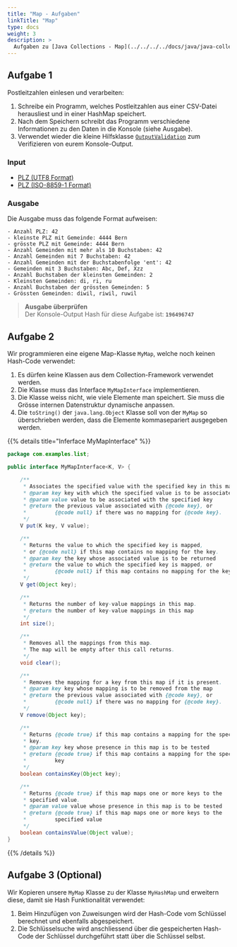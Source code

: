 ```yaml
---
title: "Map - Aufgaben"
linkTitle: "Map"
type: docs
weight: 3
description: >
  Aufgaben zu [Java Collections - Map](../../../../docs/java/java-collections/04_map)
---
```


## Aufgabe 1
Postleitzahlen einlesen und verarbeiten:

1. Schreibe ein Programm, welches Postleitzahlen aus einer CSV-Datei herausliest und in einer HashMap speichert.
2. Nach dem Speichern schreibt das Programm verschiedene Informationen zu den Daten in die Konsole (siehe Ausgabe).
3. Verwendet wieder die kleine Hilfsklasse [`OutputValidation`](https://github.com/it-ninjas/code/blob/main/helper/src/main/java/ch/itninjas/validator/OutputValidation.java) zum Verifizieren von eurem Konsole-Output. 

### Input
- <a href="/files/csv/Postleitzahlen_UTF8.csv">PLZ (UTF8 Format)</a>
- <a href="/files/csv/Postleitzahlen_ISO-8859-1.csv">PLZ (ISO-8859-1 Format)</a>

### Ausgabe  
Die Ausgabe muss das folgende Format aufweisen:
```text
- Anzahl PLZ: 42
- kleinste PLZ mit Gemeinde: 4444 Bern
- grösste PLZ mit Gemeinde: 4444 Bern
- Anzahl Gemeinden mit mehr als 10 Buchstaben: 42
- Anzahl Gemeinden mit 7 Buchstaben: 42
- Anzahl Gemeinden mit der Buchstabenfolge 'ent': 42
- Gemeinden mit 3 Buchstaben: Abc, Def, Xzz
- Anzahl Buchstaben der kleinsten Gemeinden: 2
- Kleinsten Gemeinden: di, ri, ru
- Anzahl Buchstaben der grössten Gemeinden: 5
- Grössten Gemeinden: diwil, riwil, ruwil
```
> **Ausgabe überprüfen**  
> Der Konsole-Output Hash für diese Aufgabe ist: **`196496747`**

## Aufgabe 2
Wir programmieren eine eigene Map-Klasse `MyMap`, welche noch keinen Hash-Code verwendet:

1. Es dürfen keine Klassen aus dem Collection-Framework verwendet werden.
2. Die Klasse muss das Interface `MyMapInterface` implementieren.
3. Die Klasse weiss nicht, wie viele Elemente man speichert. Sie muss die Grösse internen Datenstruktur dynamische anpassen.
4. Die `toString()` der `java.lang.Object` Klasse soll von der `MyMap` so überschrieben werden, dass die Elemente kommasepariert ausgegeben werden.

{{% details title="Inferface MyMapInterface" %}}

```java
package com.examples.list;

public interface MyMapInterface<K, V> {

    /**
     * Associates the specified value with the specified key in this map.
     * @param key key with which the specified value is to be associated
     * @param value value to be associated with the specified key
     * @return the previous value associated with {@code key}, or
     *         {@code null} if there was no mapping for {@code key}.
     */
    V put(K key, V value);

    /**
     * Returns the value to which the specified key is mapped,
     * or {@code null} if this map contains no mapping for the key.
     * @param key the key whose associated value is to be returned
     * @return the value to which the specified key is mapped, or
     *         {@code null} if this map contains no mapping for the key
     */
    V get(Object key);

    /**
     * Returns the number of key-value mappings in this map.
     * @return the number of key-value mappings in this map
     */
    int size();

    /**
     * Removes all the mappings from this map.
     * The map will be empty after this call returns.
     */
    void clear();

    /**
     * Removes the mapping for a key from this map if it is present.
     * @param key key whose mapping is to be removed from the map
     * @return the previous value associated with {@code key}, or
     *         {@code null} if there was no mapping for {@code key}.
     */
    V remove(Object key);

    /**
     * Returns {@code true} if this map contains a mapping for the specified
     * key.
     * @param key key whose presence in this map is to be tested
     * @return {@code true} if this map contains a mapping for the specified
     *         key
     */
    boolean containsKey(Object key);

    /**
     * Returns {@code true} if this map maps one or more keys to the
     * specified value.
     * @param value value whose presence in this map is to be tested
     * @return {@code true} if this map maps one or more keys to the
     *         specified value
     */
    boolean containsValue(Object value);
}

```

{{% /details %}}

## Aufgabe 3 (Optional)
Wir Kopieren unsere `MyMap` Klasse zu der Klasse `MyHashMap` und erweitern diese, damit sie Hash Funktionalität verwendet:

1. Beim Hinzufügen von Zuweisungen wird der Hash-Code vom Schlüssel berechnet und ebenfalls abgespeichert.
2. Die Schlüsselsuche wird anschliessend über die gespeicherten Hash-Code der Schlüssel durchgeführt statt über die Schlüssel selbst.
